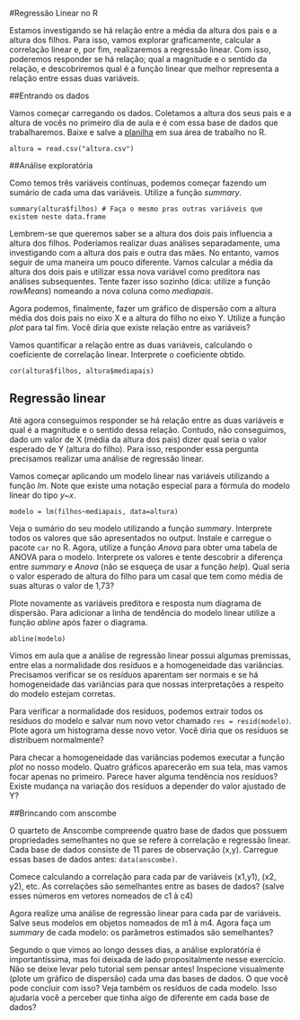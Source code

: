 #Regressão Linear no R

Estamos investigando se há relação entre a média da altura dos pais e a altura dos filhos. Para isso, vamos explorar graficamente, calcular a correlação linear e, por fim, realizaremos a regressão linear. Com isso, poderemos responder se há relação; qual a magnitude e o sentido da relação, e descobriremos qual é a função linear que melhor representa a relação entre essas duas variáveis.

##Entrando os dados

Vamos começar carregando os dados. Coletamos a altura dos seus pais e a altura de vocês no primeiro dia de aula e é com essa base de dados que trabalharemos. Baixe e salve a [planilha](/) em sua área de trabalho no R.

```{r}
altura = read.csv("altura.csv")
```

##Análise exploratória

Como temos três variáveis contínuas, podemos começar fazendo um sumário de cada uma das variáveis. Utilize a função _summary_.

```{r}
summary(altura$filhos) # Faça o mesmo pras outras variáveis que existem neste data.frame
```

Lembrem-se que queremos saber se a altura dos dois pais influencia a altura dos filhos. Poderíamos realizar duas análises separadamente, uma investigando com a altura dos pais e outra das mães. No entanto, vamos seguir de uma maneira um pouco diferente. Vamos calcular a média da altura dos dois pais e utilizar essa nova variável como preditora nas análises subsequentes. Tente fazer isso sozinho (dica: utilize a função _rowMeans_) nomeando a nova coluna como _mediapais_.

Agora podemos, finalmente, fazer um gráfico de dispersão com a altura média dos dois pais no eixo X e a altura do filho no eixo Y. Utilize a função _plot_ para tal fim. Você diria que existe relação entre as variáveis?

Vamos quantificar a relação entre as duas variáveis, calculando o coeficiente de correlação linear. Interprete o coeficiente obtido.

```{r}
cor(altura$filhos, altura$mediapais)
```

## Regressão linear

Até agora conseguimos responder se há relação entre as duas variáveis e qual é a magnitude e o sentido dessa relação. Contudo, não conseguimos, dado um valor de X (média da altura dos pais) dizer qual seria o valor esperado de Y (altura do filho). Para isso, responder essa pergunta precisamos realizar uma análise de regressão linear.

Vamos começar aplicando um modelo linear nas variáveis utilizando a função _lm_. Note que existe uma notação especial para a fórmula do modelo linear do tipo _y~x_.

```{r}
modelo = lm(filhos~mediapais, data=altura)
```

Veja o sumário do seu modelo utilizando a função _summary_. Interprete todos os valores que são apresentados no output. Instale e carregue o pacote `car` no R. Agora, utilize a função _Anova_ para obter uma tabela de ANOVA para o modelo. Interprete os valores e tente descobrir a diferença entre _summary_ e _Anova_ (não se esqueça de usar a função _help_). Qual seria o valor esperado de altura do filho para um casal que tem como média de suas alturas o valor de 1,73?

Plote novamente as variáveis preditora e resposta num diagrama de dispersão. Para adicionar a linha de tendência do modelo linear utilize a função _abline_ após fazer o diagrama.

```{r}
abline(modelo)
```

Vimos em aula que a análise de regressão linear possui algumas premissas, entre elas a normalidade dos resíduos e a homogeneidade das variâncias. Precisamos verificar se os resíduos aparentam ser normais e se há homogeneidade das variâncias para que nossas interpretações a respeito do modelo estejam corretas.

Para verificar a normalidade dos resíduos, podemos extrair todos os resíduos do modelo e salvar num novo vetor chamado `res = resid(modelo)`. Plote agora um histograma desse novo vetor. Você diria que os resíduos se distribuem normalmente?

Para checar a homogeneidade das variâncias podemos executar a função _plot_ no nosso modelo. Quatro gráficos aparecerão em sua tela, mas vamos focar apenas no primeiro. Parece haver alguma tendência nos resíduos? Existe mudança na variação dos resíduos a depender do valor ajustado de Y?

##Brincando com anscombe

O quarteto de Anscombe compreende quatro base de dados que possuem propriedades semelhantes no que se refere à correlação e regressão linear. Cada base de dados consiste de 11 pares de observação (x,y). Carregue essas bases de dados antes: `data(anscombe)`.

Comece calculando a correlação para cada par de variáveis (x1,y1), (x2, y2), etc. As correlações são semelhantes entre as bases de dados? (salve esses números em vetores nomeados de c1 à c4)

Agora realize uma análise de regressão linear para cada par de variáveis. Salve seus modelos em objetos nomeados de m1 à m4. Agora faça um _summary_ de cada modelo: os parâmetros estimados são semelhantes?

Segundo o que vimos ao longo desses dias, a análise exploratória é importantíssima, mas foi deixada de lado propositalmente nesse exercício. Não se deixe levar pelo tutorial sem pensar antes! Inspecione visualmente (plote um gráfico de dispersão) cada uma das bases de dados. O que você pode concluir com isso? Veja também os resíduos de cada modelo. Isso ajudaria você a perceber que tinha algo de diferente em cada base de dados?
